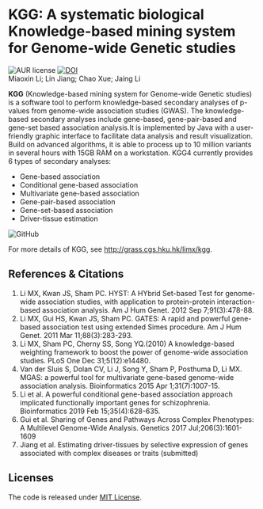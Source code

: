 # KGG: A systematic biological Knowledge-based mining system for Genome-wide Genetic studies
![AUR license](https://img.shields.io/aur/license/pac) [![DOI](https://zenodo.org/badge/202153031.svg)](https://zenodo.org/badge/latestdoi/202153031)
 <br>Miaoxin Li; Lin Jiang; Chao Xue; Jaing Li
 
 **KGG** (Knowledge-based mining system for Genome-wide Genetic studies) is a software tool to perform knowledge-based secondary analyses of p-values from genome-wide association studies (GWAS). The knowledge-based secondary analyses include gene-based, gene-pair-based and gene-set based association analysis.It is implemented by Java with a user-friendly graphic interface to facilitate data analysis and result visualization. Build on advanced algorithms, it is able to process up to 10 million variants in several hours with 15GB RAM on a workstation. 
KGG4 currently provides 6 types of secondary analyses:
  + Gene-based association 
  + Conditional gene-based association
  + Multivariate gene-based association
  + Gene-pair-based association
  + Gene-set-based association
  + Driver-tissue estimation


 ![GitHub][github]

[github]: http://grass.cgs.hku.hk/limx/kgg/images/kggworkflow4.png "KGG workflow"
For more details of KGG, see http://grass.cgs.hku.hk/limx/kgg.

## References & Citations
1. Li MX, Kwan JS, Sham PC. HYST: A HYbrid Set-based Test for genome-wide association studies, with application to protein-protein interaction-based association analysis. Am J Hum Genet. 2012 Sep 7;91(3):478-88.
2. Li MX, Gui HS, Kwan JS, Sham PC. GATES: A rapid and powerful gene-based association test using extended Simes procedure. Am J Hum Genet. 2011 Mar 11;88(3):283-293.
3. Li MX, Sham PC, Cherny SS, Song YQ.(2010) A knowledge-based weighting framework to boost the power of genome-wide association studies. PLoS One Dec 31;5(12):e14480.
4. Van der Sluis S, Dolan CV, Li J, Song Y, Sham P, Posthuma D, Li MX. MGAS: a powerful tool for multivariate gene-based genome-wide association analysis. Bioinformatics 2015 Apr 1;31(7):1007-15.
5. Li et al. A powerful conditional gene-based association approach implicated functionally important genes for schizophrenia. Bioinformatics 2019 Feb 15;35(4):628-635.
6. Gui et al. Sharing of Genes and Pathways Across Complex Phenotypes: A Multilevel Genome-Wide Analysis. Genetics 2017 Jul;206(3):1601-1609
7. Jiang et al. Estimating driver-tissues by selective expression of genes associated with complex diseases or traits (submitted)

## Licenses
The code is released under [MIT License](https://opensource.org/licenses/MIT).
